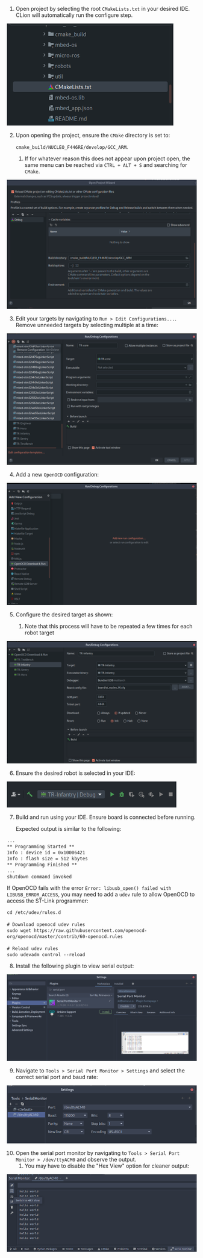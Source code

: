 1. Open project by selecting the root `CMakeLists.txt` in your desired IDE. CLion
will automatically run the configure step.

![img.png](.assets/clion_1.png)

2. Upon opening the project, ensure the `CMake` directory is set to:

    `cmake_build/NUCLEO_F446RE/develop/GCC_ARM`.

   1. If for whatever reason this does not appear upon project open, the same menu can be reached
   via `CTRL + ALT + S` and searching for `CMake`.

![img.png](.assets/clion_2.png)

3. Edit your targets by navigating to `Run > Edit Configurations...`. Remove unneeded
targets by selecting multiple at a time:

![img.png](.assets/clion_4.png)

4. Add a new `OpenOCD` configuration:

![img.png](.assets/clion_5.png)

5. Configure the desired target as shown:

   1. Note that this process will have to be repeated a few times for each robot target

![img.png](.assets/clion_6.png)

6. Ensure the desired robot is selected in your IDE:

![img.png](.assets/clion_7.png)

7. Build and run using your IDE. Ensure board is connected before running.

   Expected output is similar to the following:
```
...
** Programming Started **
Info : device id = 0x10006421
Info : flash size = 512 kbytes
** Programming Finished **
...
shutdown command invoked
```

If OpenOCD fails with the error `Error: libusb_open() failed with LIBUSB_ERROR_ACCESS`, you may need to add a `udev` rule
to allow OpenOCD to access the ST-Link programmer:

```shell
cd /etc/udev/rules.d

# Download openocd udev rules
sudo wget https://raw.githubusercontent.com/openocd-org/openocd/master/contrib/60-openocd.rules

# Reload udev rules
sudo udevadm control --reload
```

8. Install the following plugin to view serial output:

![img.png](.assets/clion_8.png)

9. Navigate to `Tools > Serial Port Monitor > Settings` and select the correct serial port and baud rate:

![img.png](.assets/clion_9.png)

10. Open the serial port monitor by navigating to `Tools > Serial Port Monitor > /dev/ttyACM0` and observe the output.
    1. You may have to disable the "Hex View" option for cleaner output:

![img.png](.assets/clion_10.png)